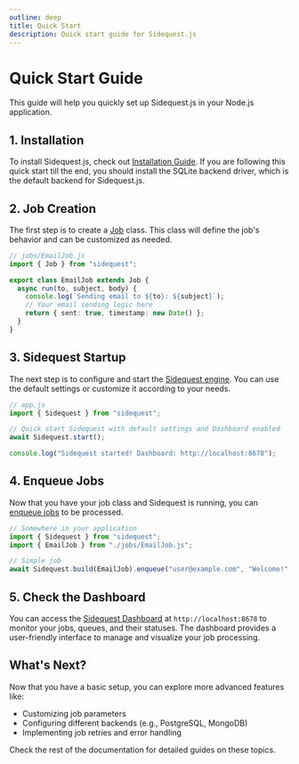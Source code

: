 ```yaml
---
outline: deep
title: Quick Start
description: Quick start guide for Sidequest.js
---
```


# Quick Start Guide

This guide will help you quickly set up Sidequest.js in your Node.js application.

## 1. Installation

To install Sidequest.js, check out [Installation Guide](/installation).
If you are following this quick start till the end, you should install the SQLite backend driver, which is the default backend for Sidequest.js.

## 2. Job Creation

The first step is to create a [Job](/jobs/index) class. This class will define the job's behavior and can be customized as needed.

```typescript
// jobs/EmailJob.js
import { Job } from "sidequest";

export class EmailJob extends Job {
  async run(to, subject, body) {
    console.log(`Sending email to ${to}: ${subject}`);
    // Your email sending logic here
    return { sent: true, timestamp: new Date() };
  }
}
```

## 3. Sidequest Startup

The next step is to configure and start the [Sidequest engine](/engine/index). You can use the default settings or customize it according to your needs.

```typescript
// app.js
import { Sidequest } from "sidequest";

// Quick start Sidequest with default settings and Dashboard enabled
await Sidequest.start();

console.log("Sidequest started! Dashboard: http://localhost:8678");
```

## 4. Enqueue Jobs

Now that you have your job class and Sidequest is running, you can [enqueue jobs](/engine/enqueue) to be processed.

```typescript
// Somewhere in your application
import { Sidequest } from "sidequest";
import { EmailJob } from "./jobs/EmailJob.js";

// Simple job
await Sidequest.build(EmailJob).enqueue("user@example.com", "Welcome!", "Thanks for signing up!");
```

## 5. Check the Dashboard

You can access the [Sidequest Dashboard](/dashboard) at `http://localhost:8678` to monitor your jobs, queues, and their statuses. The dashboard provides a user-friendly interface to manage and visualize your job processing.

## What's Next?

Now that you have a basic setup, you can explore more advanced features like:

- Customizing job parameters
- Configuring different backends (e.g., PostgreSQL, MongoDB)
- Implementing job retries and error handling

Check the rest of the documentation for detailed guides on these topics.
